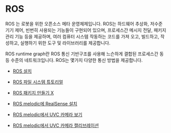 # ROS

ROS 는 로봇을 위한 오픈소스 메타 운영체제입니다. ROS는 하드웨어  추상화, 저수준 기기 제어, 빈번히 사용되는 기능들이 구현되어 있으며, 프로세스간 메시지 전달, 패키지 관리 기능 등을  제공하며, 여러 컴퓨터 시스템 작동하는 코드를 가져 오고, 빌드하고, 작성하고, 실행하기 위한 도구 및  라이브러리를 제공합니다. 

ROS runtime graph란 ROS 통신 기반구조를 사용해 느슨하게 결합된 프로세스간 동등 수준의 네트워크입니다. ROS는 몇가지 다양한 통신 방법을 제공합니다.

- [ROS 설치](installation_of_ros.md)
- [ROS 파일 시스템 튜토리얼](ros_filesystem_tutorials.md)
- [ROS 패키지 만들기 X](_building_a_ros_package.md)
- [ROS melodic에 RealSense 설치](install_realsense_on_melodic.md)

- [ROS melodic에서 UVC 카메라 보기](ros_melodic_uvc_camera.md)

- [ROS melodic에서 UVC 카메라 캘리브레이션](ros_melodic_uvc_camera_calibration.md)

